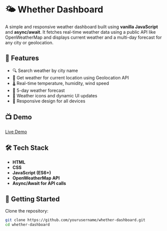 # 🌤️ Whether Dashboard

A simple and responsive weather dashboard built using **vanilla JavaScript** and **async/await**. It fetches real-time weather data using a public API like OpenWeatherMap and displays current weather and a multi-day forecast for any city or geolocation.

## 📌 Features

- 🔍 Search weather by city name
- 📍 Get weather for current location using Geolocation API
- 🌡️ Real-time temperature, humidity, wind speed
- 📅 5-day weather forecast
- 🌈 Weather icons and dynamic UI updates
- 📱 Responsive design for all devices

## 📺 Demo

[Live Demo](https://darshitvara.github.io/Weather-dashboard/)  <!-- Add your hosted URL here when deployed -->

## 🛠️ Tech Stack

- **HTML**
- **CSS**
- **JavaScript (ES6+)**
- **OpenWeatherMap API**
- **Async/Await for API calls**

## 🚀 Getting Started

Clone the repository:

```bash
git clone https://github.com/yourusername/whether-dashboard.git
cd whether-dashboard

